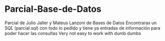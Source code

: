 # Parcial-Base-de-Datos
Parcial de Julio Jaller y Mateus Lanzoni de Bases de Datos
Encontraras un SQL (parcial.sql) con todo lo pedido y tiene ya entradas de información para poder hacer las consultas
 Very not easy to work with dumb dumbs 
